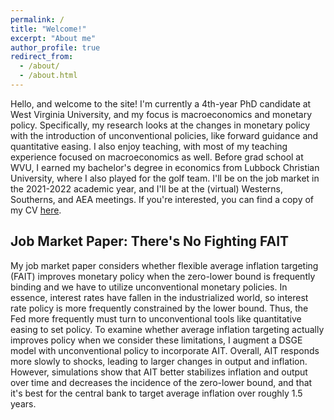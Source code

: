 ```yaml
---
permalink: /
title: "Welcome!" 
excerpt: "About me"
author_profile: true
redirect_from: 
  - /about/
  - /about.html
---
```


Hello, and welcome to the site! I'm currently a 4th-year PhD candidate at West Virginia University, and my focus is macroeconomics and monetary policy. Specifically, my research looks at the changes in monetary policy with the introduction of unconventional policies, like forward guidance and quantitative easing. I also enjoy teaching, with most of my teaching experience focused on macroeconomics as well. Before grad school at WVU, I earned my bachelor's degree in economics from Lubbock Christian University, where I also played for the golf team. I'll be on the job market in the 2021-2022 academic year, and I'll be at the (virtual) Westerns, Southerns, and AEA meetings. If you're interested, you can find a copy of my CV [here](/cv/).

## Job Market Paper: There's No Fighting FAIT

My job market paper considers whether flexible average inflation targeting (FAIT) improves monetary policy when the zero-lower bound is frequently binding and we have to utilize unconventional monetary policies. In essence, interest rates have fallen in the industrialized world, so interest rate policy is more frequently constrained by the lower bound. Thus, the Fed more frequently must turn to unconventional tools like quantitative easing to set policy. To examine whether average inflation targeting actually improves policy when we consider these limitations, I augment a DSGE model with unconventional policy to incorporate AIT. Overall, AIT responds more slowly to shocks, leading to larger changes in output and inflation. However, simulations show that AIT better stabilizes inflation and output over time and decreases the incidence of the zero-lower bound, and that it's best for the central bank to target average inflation over roughly 1.5 years.


<!--Go ahead, take a look around; I'll wait here. Wow, okay. Get comfy why don't you? (Wait, no! Not that comfy! Oh god, stop! This is a PROFESSIONAL webiste after all)-->

<!--Whoa! Back already? Yeah, maybe I should build up the site more... stay tuned!-->

<!--This is a section header when followed by the equals signs -->

<!-- ====== -->

<!-- put text here -->

